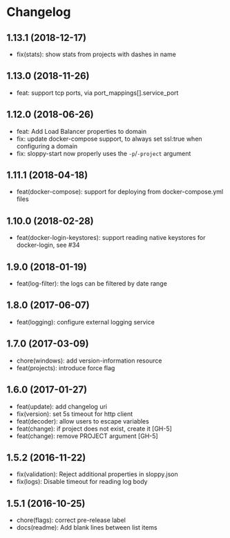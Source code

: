 # Changelog

## 1.13.1 (2018-12-17)

* fix(stats): show stats from projects with dashes in name

## 1.13.0 (2018-11-26)

* feat: support tcp ports, via port_mappings[].service_port

## 1.12.0 (2018-06-26)

* feat: Add Load Balancer properties to domain
* fix: update docker-compose support, to always set ssl:true when configuring a domain
* fix: sloppy-start now properly uses the `-p`/`-project` argument

## 1.11.1 (2018-04-18)

+ feat(docker-compose): support for deploying from docker-compose.yml files

## 1.10.0 (2018-02-28)

+ feat(docker-login-keystores): support reading native keystores for docker-login, see #34

## 1.9.0 (2018-01-19)
+ feat(log-filter): the logs can be filtered by date range

## 1.8.0 (2017-06-07)
+ feat(logging): configure external logging service

## 1.7.0 (2017-03-09)
+ chore(windows): add version-information resource
+ feat(projects): introduce force flag

## 1.6.0 (2017-01-27)
+ feat(update): add changelog uri
+ fix(version): set 5s timeout for http client
+ feat(decoder): allow users to escape variables
+ feat(change): if project does not exist, create it [GH-5]
+ feat(change): remove PROJECT argument [GH-5]

## 1.5.2 (2016-11-22)
+ fix(validation): Reject additional properties in sloppy.json
+ fix(logs): Disable timeout for reading log body

## 1.5.1 (2016-10-25)
+ chore(flags): correct pre-release label
+ docs(readme): Add blank lines between list items
